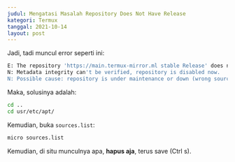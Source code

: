 ```yaml
---
judul: Mengatasi Masalah Repository Does Not Have Release
kategori: Termux
tanggal: 2021-10-14
layout: post
---
```


Jadi, tadi muncul error seperti ini:

```bash
E: The repository 'https://main.termux-mirror.ml stable Release' does not have a Release file.
N: Metadata integrity can't be verified, repository is disabled now.
N: Possible cause: repository is under maintenance or down (wrong sources.list URL?).
```

Maka, solusinya adalah:

```bash
cd ..
cd usr/etc/apt/
```

Kemudian, buka `sources.list`:

```bash
micro sources.list
```

Kemudian, di situ munculnya apa, **hapus aja**, terus save (Ctrl s).
